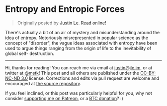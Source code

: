 Entropy and Entropic Forces
===========================

> Originally posted by [Justin Le](https://blog.jle.im/).
> [Read online!](https://blog.jle.im/entry/entropy-and-entropic-forces.html)

There's actually a bit of an air of mystery and misunderstanding around the idea
of entropy. Notoriously misrepresented in popular science as the concept of
"disorder", the vague ideas associated with entropy have been used to argue
things ranging from the origin of life to the inevitability of global self-
destruction.

---------

Hi, thanks for reading! You can reach me via email at <justin@jle.im>, or at
twitter at [\@mstk](https://twitter.com/mstk)! This post and all others are
published under the [CC-BY-NC-ND
3.0](https://creativecommons.org/licenses/by-nc-nd/3.0/) license. Corrections
and edits via pull request are welcome and encouraged at [the source
repository](https://github.com/mstksg/inCode).

If you feel inclined, or this post was particularly helpful for you, why not
consider [supporting me on Patreon](https://www.patreon.com/justinle/overview),
or a [BTC donation](bitcoin:3D7rmAYgbDnp4gp4rf22THsGt74fNucPDU)? :)
